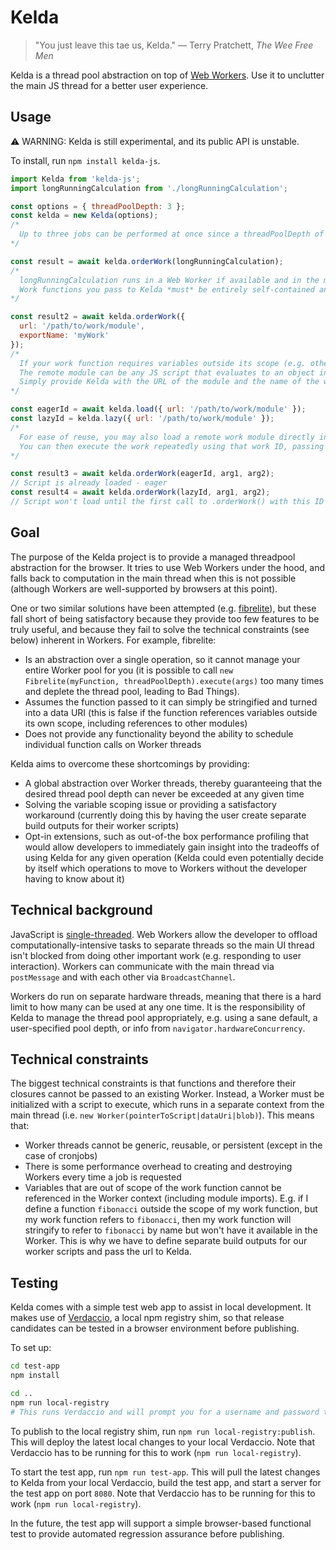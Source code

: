 # Kelda

> "You just leave this tae us, Kelda."
> ― Terry Pratchett, _The Wee Free Men_

Kelda is a thread pool abstraction on top of [Web Workers](https://developer.mozilla.org/en-US/docs/Web/API/Web_Workers_API/Using_web_workers). Use it to unclutter the main JS thread for a better user experience.

## Usage

⚠️ WARNING: Kelda is still experimental, and its public API is unstable.

To install, run `npm install kelda-js`.

```js
import Kelda from 'kelda-js';
import longRunningCalculation from './longRunningCalculation';

const options = { threadPoolDepth: 3 };
const kelda = new Kelda(options);
/*
  Up to three jobs can be performed at once since a threadPoolDepth of 3 was specified.
*/

const result = await kelda.orderWork(longRunningCalculation);
/*
  longRunningCalculation runs in a Web Worker if available and in the main thread if not.
  Work functions you pass to Kelda *must* be entirely self-contained and cannot contain any references to variables from outside their scope.
*/

const result2 = await kelda.orderWork({
  url: '/path/to/work/module',
  exportName: 'myWork'
});
/*
  If your work function requires variables outside its scope (e.g. other modules), you may expose it as a remote module.
  The remote module can be any JS script that evaluates to an object in which Kelda can look for your work function.
  Simply provide Kelda with the URL of the module and the name of the work export (defaults to "default")
*/

const eagerId = await kelda.load({ url: '/path/to/work/module' });
const lazyId = kelda.lazy({ url: '/path/to/work/module' });
/*
  For ease of reuse, you may also load a remote work module directly into Kelda in exchange for a work ID.
  You can then execute the work repeatedly using that work ID, passing different arguments as needed.
*/

const result3 = await kelda.orderWork(eagerId, arg1, arg2);
// Script is already loaded - eager
const result4 = await kelda.orderWork(lazyId, arg1, arg2);
// Script won't load until the first call to .orderWork() with this ID - lazy
```

## Goal

The purpose of the Kelda project is to provide a managed threadpool abstraction for the browser. It tries to use Web Workers under the hood, and falls back to computation in the main thread when this is not possible (although Workers are well-supported by browsers at this point).

One or two similar solutions have been attempted (e.g. [fibrelite](https://github.com/jameslmilner/fibrelite)), but these fall short of being satisfactory because they provide too few features to be truly useful, and because they fail to solve the technical constraints (see below) inherent in Workers. For example, fibrelite:

- Is an abstraction over a single operation, so it cannot manage your entire Worker pool for you (it is possible to call `new Fibrelite(myFunction, threadPoolDepth).execute(args)` too many times and deplete the thread pool, leading to Bad Things).
- Assumes the function passed to it can simply be stringified and turned into a data URI (this is false if the function references variables outside its own scope, including references to other modules)
- Does not provide any functionality beyond the ability to schedule individual function calls on Worker threads

Kelda aims to overcome these shortcomings by providing:

- A global abstraction over Worker threads, thereby guaranteeing that the desired thread pool depth can never be exceeded at any given time
- Solving the variable scoping issue or providing a satisfactory workaround (currently doing this by having the user create separate build outputs for their worker scripts)
- Opt-in extensions, such as out-of-the box performance profiling that would allow developers to immediately gain insight into the tradeoffs of using Kelda for any given operation (Kelda could even potentially decide by itself which operations to move to Workers without the developer having to know about it)

## Technical background

JavaScript is [single-threaded](https://developer.mozilla.org/en-US/docs/Glossary/Main_thread). Web Workers allow the developer to offload computationally-intensive tasks to separate threads so the main UI thread isn't blocked from doing other important work (e.g. responding to user interaction). Workers can communicate with the main thread via `postMessage` and with each other via `BroadcastChannel`.

Workers do run on separate hardware threads, meaning that there is a hard limit to how many can be used at any one time. It is the responsibility of Kelda to manage the thread pool appropriately, e.g. using a sane default, a user-specified pool depth, or info from `navigator.hardwareConcurrency`.

## Technical constraints

The biggest technical constraints is that functions and therefore their closures cannot be passed to an existing Worker. Instead, a Worker must be initialized with a script to execute, which runs in a separate context from the main thread (i.e. `new Worker(pointerToScript|dataUri|blob)`). This means that:

- Worker threads cannot be generic, reusable, or persistent (except in the case of cronjobs)
- There is some performance overhead to creating and destroying Workers every time a job is requested
- Variables that are out of scope of the work function cannot be referenced in the Worker context (including module imports). E.g. if I define a function `fibonacci` outside the scope of my work function, but my work function refers to `fibonacci`, then my work function will stringify to refer to `fibonacci` by name but won't have it available in the Worker. This is why we have to define separate build outputs for our worker scripts and pass the url to Kelda.

## Testing

Kelda comes with a simple test web app to assist in local development. It makes use of [Verdaccio](https://github.com/verdaccio/verdaccio), a local npm registry shim, so that release candidates can be tested in a browser environment before publishing.

To set up:

```bash
cd test-app
npm install

cd ..
npm run local-registry
# This runs Verdaccio and will prompt you for a username and password to use for the registry shim
```

To publish to the local registry shim, run `npm run local-registry:publish`. This will deploy the latest local changes to your local Verdaccio. Note that Verdaccio has to be running for this to work (`npm run local-registry`).

To start the test app, run `npm run test-app`. This will pull the latest changes to Kelda from your local Verdaccio, build the test app, and start a server for the test app on port `8080`. Note that Verdaccio has to be running for this to work (`npm run local-registry`).

In the future, the test app will support a simple browser-based functional test to provide automated regression assurance before publishing.
